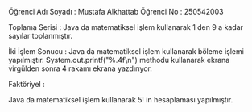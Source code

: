 Öğrenci Adı Soyadı : Mustafa Alkhattab Öğrenci No : 250542003

Toplama Serisi : Java da matematiksel işlem kullanarak 1 den 9 a kadar sayılar toplanmıştır.

İki İşlem Sonucu : Java da matematiksel işlem kullanarak böleme işlemi yapılmıştır. System.out.printf("%.4f\n") methodu kullanarak ekrana virgülden sonra 4 rakamı ekrana yazdırıyor.

Faktöriyel :

Java da matematiksel işlem kullanarak 5! in hesaplaması yapılmıştır.
